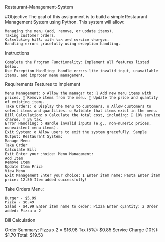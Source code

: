 Restaurant-Management-System

#Objective The goal of this assignment is to build a simple Restaurant Management System using Python. This system will allow:

    Managing the menu (add, remove, or update items).
    Taking customer orders.
    Calculating bills with tax and service charges.
    Handling errors gracefully using exception handling.

Instructions

    Complete the Program Functionality: Implement all features listed below.
    Use Exception Handling: Handle errors like invalid input, unavailable items, and improper menu management.

Requirements Features to Implement

    Menu Management: o Allow the manager to:  Add new menu items with prices.  Remove items from the menu.  Update the price and quantity of existing items.
    Take Orders: o Display the menu to customers. o Allow customers to select items and quantities. o Validate that items exist in the menu.
    Bill Calculation: o Calculate the total cost, including:  10% service charge.  5% tax.
    Error Handling: o Handle invalid inputs (e.g., non-numeric prices, nonexistent menu items).
    Exit System: o Allow users to exit the system gracefully. Sample Output: Restaurant System:
    Manage Menu
    Take Order
    Calculate Bill
    Exit Enter your choice: Menu Management:
    Add Item
    Remove Item
    Update Item Price
    View Menu
    Exit Management Enter your choice: 1 Enter item name: Pasta Enter item price: 12.50 Item added successfully!

Take Orders Menu:

    Burger - $5.99
    Pizza - $8.49
    Salad - $4.99 Enter item name to order: Pizza Enter quantity: 2 Order added: Pizza x 2

Bill Calculation

Order Summary: Pizza x 2 = $16.98 Tax (5%): $0.85 Service Charge (10%): $1.70 Total: $19.53
